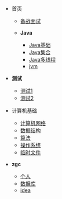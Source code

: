 
* 首页 

  * [备战面试](./docsurl/a-1备战面试.md)
  
 
  * **Java**
    * [Java基础](./docsurl/b-1面试题总结Java基础.md)
    * [Java集合](./docsurl/b-2Java集合.md)
    * [Java多线程](./docsurl/b-3Java多线程.md)
    * [jvm](./docsurl/b-4jvm.md)

* **测试**
  * [测试1](./docsurl/url1/1.md) 
  * [测试2](./docsurl/url1/2.md) 


* 计算机基础

  * [计算机网络](./docsurl/c-1计算机网络.md)
  * [数据结构](./docsurl/c-2数据结构.md)
  * [算法](./docsurl/c-3算法.md)
  * [操作系统](./docsurl/c-4操作系统.md)
  * [临时文件](./docsurl/d-1临时.md)

* **zgc**
  * [个人](./docsurl/myself/a-笔记.md) 
  * [数据库](./docsurl/myself/b-数据库.md) 
  * [idea](./docsurl/myself/c-idea.md) 


